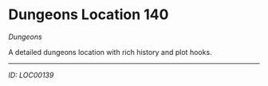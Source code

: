# Dungeons Location 140

*Dungeons*

A detailed dungeons location with rich history and plot hooks.

---
*ID: LOC00139*